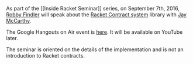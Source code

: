 As part of the [[Inside Racket Seminar]] series, on September 7th, 2016, [Robby Findler](https://www.eecs.northwestern.edu/~robby/) will speak about the [Racket Contract system](https://github.com/racket/racket/tree/master/racket/collects/racket/contract) library with [Jay McCarthy](http://jeapostrophe.github.io).

The Google Hangouts on Air event is [here](https://plus.google.com/events/ca6nh577aoon86pdvqov13il9fk). It will be available on YouTube later.

The seminar is oriented on the details of the implementation and is not an introduction to Racket contracts.

